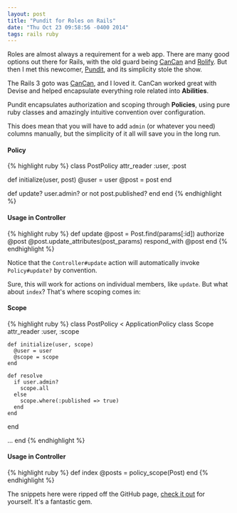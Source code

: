 ```yaml
---
layout: post
title: "Pundit for Roles on Rails"
date: "Thu Oct 23 09:58:56 -0400 2014"
tags: rails ruby
---
```


Roles are almost always a requirement for a web app. There are many good options out there for Rails, with the old guard being [CanCan](https://github.com/CanCanCommunity/cancancan)
and [Rolify](https://github.com/RolifyCommunity/rolify). But then I met this newcomer, [Pundit](https://github.com/elabs/pundit), and its
simplicity stole the show.

<!--more-->

The Rails 3 goto was [CanCan](https://github.com/CanCanCommunity/cancancan), and I loved it.
CanCan worked great with Devise and helped encapsulate everything role related into **Abilities**.

Pundit encapsulates authorization and scoping through **Policies**, using pure ruby classes and amazingly intuitive convention over configuration.

This does mean that you will have to add `admin` (or whatever you need) columns manually, but the simplicity of it all will save you in the long run.

#### Policy

{% highlight ruby %}
class PostPolicy
  attr_reader :user, :post

  def initialize(user, post)
    @user = user
    @post = post
  end

  def update?
    user.admin? or not post.published?
  end
end
{% endhighlight %}

#### Usage in Controller

{% highlight ruby %}
def update
  @post = Post.find(params[:id])
  authorize @post
  @post.update_attributes(post_params)
  respond_with @post
end
{% endhighlight %}

Notice that the `Controller#update` action will automatically invoke `Policy#update?` by convention.

Sure, this will work for actions on individual members, like `update`. But what about `index`? That's where scoping comes in:

#### Scope

{% highlight ruby %}
class PostPolicy < ApplicationPolicy
  class Scope
    attr_reader :user, :scope

    def initialize(user, scope)
      @user = user
      @scope = scope
    end

    def resolve
      if user.admin?
        scope.all
      else
        scope.where(:published => true)
      end
    end
  end

  ...
end
{% endhighlight %}

#### Usage in Controller

{% highlight ruby %}
def index
  @posts = policy_scope(Post)
end
{% endhighlight %}

The snippets here were ripped off the GitHub page, [check it out](https://github.com/elabs/pundit) for yourself. It's a fantastic gem.
